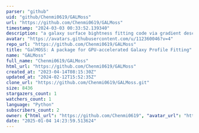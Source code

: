 ```yaml
---
parser: "github"
uid: "github/Chenmi0619/GALMoss"
url: "https://github.com/Chenmi0619/GALMoss"
timestamp: "2024-03-03 00:33:52.139340"
description: "a galaxy surface bightness fitting code via gradient descent"
avatar: "https://avatars.githubusercontent.com/u/112360046?v=4"
repo_url: "https://github.com/Chenmi0619/GALMoss"
title: "GalMOSS: A package for GPU-accelerated Galaxy Profile Fitting"
name: "GALMoss"
full_name: "Chenmi0619/GALMoss"
html_url: "https://github.com/Chenmi0619/GALMoss"
created_at: "2023-04-14T08:15:30Z"
updated_at: "2024-02-12T15:52:35Z"
clone_url: "https://github.com/Chenmi0619/GALMoss.git"
size: 8436
stargazers_count: 1
watchers_count: 1
language: "Python"
subscribers_count: 2
owner: {"html_url": "https://github.com/Chenmi0619", "avatar_url": "https://avatars.githubusercontent.com/u/112360046?v=4", "login": "Chenmi0619", "type": "User"}
date: "2025-01-04 14:23:59.513624"
---
```


